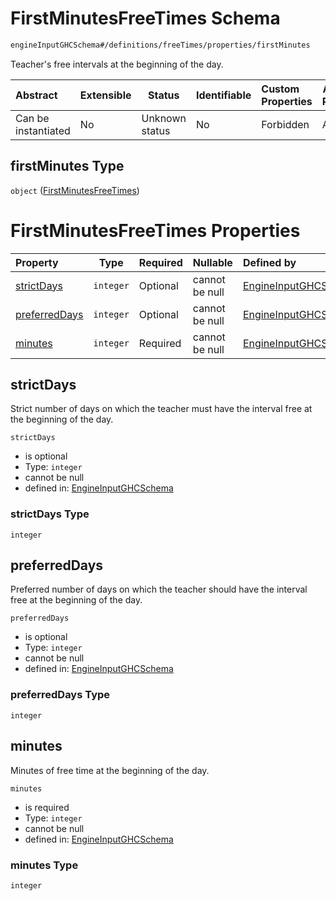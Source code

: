 # FirstMinutesFreeTimes Schema

```txt
engineInputGHCSchema#/definitions/freeTimes/properties/firstMinutes
```

Teacher's free intervals at the beginning of the day.


| Abstract            | Extensible | Status         | Identifiable | Custom Properties | Additional Properties | Access Restrictions | Defined In                                                         |
| :------------------ | ---------- | -------------- | ------------ | :---------------- | --------------------- | ------------------- | ------------------------------------------------------------------ |
| Can be instantiated | No         | Unknown status | No           | Forbidden         | Allowed               | none                | [ghc.schema.json\*](../out/ghc.schema.json "open original schema") |

## firstMinutes Type

`object` ([FirstMinutesFreeTimes](ghc-definitions-freetimes-properties-firstminutesfreetimes.md))

# FirstMinutesFreeTimes Properties

| Property                        | Type      | Required | Nullable       | Defined by                                                                                                                                                                                                    |
| :------------------------------ | --------- | -------- | -------------- | :------------------------------------------------------------------------------------------------------------------------------------------------------------------------------------------------------------ |
| [strictDays](#strictdays)       | `integer` | Optional | cannot be null | [EngineInputGHCSchema](ghc-definitions-freetimes-properties-firstminutesfreetimes-properties-strictdays.md "engineInputGHCSchema#/definitions/freeTimes/properties/firstMinutes/properties/strictDays")       |
| [preferredDays](#preferreddays) | `integer` | Optional | cannot be null | [EngineInputGHCSchema](ghc-definitions-freetimes-properties-firstminutesfreetimes-properties-preferreddays.md "engineInputGHCSchema#/definitions/freeTimes/properties/firstMinutes/properties/preferredDays") |
| [minutes](#minutes)             | `integer` | Required | cannot be null | [EngineInputGHCSchema](ghc-definitions-freetimes-properties-firstminutesfreetimes-properties-minutes.md "engineInputGHCSchema#/definitions/freeTimes/properties/firstMinutes/properties/minutes")             |

## strictDays

Strict number of days on which the teacher must have the interval free at the beginning of the day.


`strictDays`

-   is optional
-   Type: `integer`
-   cannot be null
-   defined in: [EngineInputGHCSchema](ghc-definitions-freetimes-properties-firstminutesfreetimes-properties-strictdays.md "engineInputGHCSchema#/definitions/freeTimes/properties/firstMinutes/properties/strictDays")

### strictDays Type

`integer`

## preferredDays

Preferred number of days on which the teacher should have the interval free at the beginning of the day.


`preferredDays`

-   is optional
-   Type: `integer`
-   cannot be null
-   defined in: [EngineInputGHCSchema](ghc-definitions-freetimes-properties-firstminutesfreetimes-properties-preferreddays.md "engineInputGHCSchema#/definitions/freeTimes/properties/firstMinutes/properties/preferredDays")

### preferredDays Type

`integer`

## minutes

Minutes of free time at the beginning of the day.


`minutes`

-   is required
-   Type: `integer`
-   cannot be null
-   defined in: [EngineInputGHCSchema](ghc-definitions-freetimes-properties-firstminutesfreetimes-properties-minutes.md "engineInputGHCSchema#/definitions/freeTimes/properties/firstMinutes/properties/minutes")

### minutes Type

`integer`
